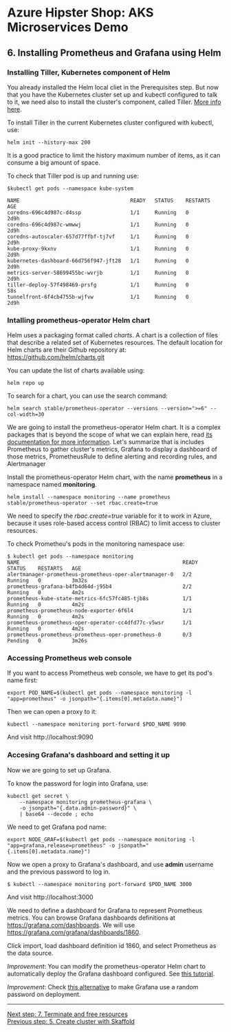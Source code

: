 # Azure Hipster Shop: AKS Microservices Demo

## 6. Installing Prometheus and Grafana using Helm

### Installing Tiller, Kubernetes component of Helm

You already installed the Helm local cliet in the Prerequisites step. But now that you have the Kubernetes cluster set up and kubectl configured to talk to it, we need also to install the cluster's component, called Tiller. [More info here](https://helm.sh/docs/using_helm/#installing-tiller).

To install Tiller in the current Kubernetes cluster configured with kubectl, use:

```
helm init --history-max 200
```

It is a good practice to limit the history maximum number of items, as it can consume a big amount of space.


To check that Tiller pod is up and running use:

```
$kubectl get pods --namespace kube-system

NAME                                    READY   STATUS    RESTARTS   AGE
coredns-696c4d987c-d4ssp                1/1     Running   0          2d9h
coredns-696c4d987c-wmwwj                1/1     Running   0          2d9h
coredns-autoscaler-657d77ffbf-tj7vf     1/1     Running   0          2d9h
kube-proxy-9kxnv                        1/1     Running   0          2d9h
kubernetes-dashboard-66d756f947-jft28   1/1     Running   0          2d9h
metrics-server-58699455bc-wvrjb         1/1     Running   0          2d9h
tiller-deploy-57f498469-prsfg           1/1     Running   0          58s
tunnelfront-6f4cb4755b-wjfvw            1/1     Running   0          2d9h
```

### Intalling prometheus-operator Helm chart

Helm uses a packaging format called *charts*. A chart is a collection of files that describe a related set of Kubernetes resources. The default location for Helm charts are their Github repository at:
https://github.com/helm/charts.git

You can update the list of charts available using:
```
helm repo up
```

To search for a chart, you can use the search command:
```
helm search stable/prometheus-operator --versions --version=">=6" --col-width=30
```
We are going to install the prometheus-operator Helm chart. It is a complex packages that is beyond the scope of what we can explain here, read [its documentation for more information](https://github.com/coreos/prometheus-operator). Let's summarize that is includes Prometheus to gather cluster's metrics, Grafana to display a dashboard of those metrics, PrometheusRule to define alerting and recording rules, and Alertmanager 

Install the prometheus-operator Helm chart, with the name __prometheus__ in a namespace named __monitoring__. 

```
helm install --namespace monitoring --name prometheus stable/prometheus-operator --set rbac.create=true
```

We need to specify the _rbac.create=true_ variable for it to work in Azure, because it uses role-based access control (RBAC) to limit access to cluster resources.

To check Prometheu's pods in the monitoring namespace use:

```
$ kubectl get pods --namespace monitoring
NAME                                                     READY   STATUS    RESTARTS   AGE
alertmanager-prometheus-prometheus-oper-alertmanager-0   2/2     Running   0          3m32s
prometheus-grafana-b4fb4d64d-j95b4                       2/2     Running   0          4m2s
prometheus-kube-state-metrics-6fc57fc485-tjb8s           1/1     Running   0          4m2s
prometheus-prometheus-node-exporter-6f6l4                1/1     Running   0          4m2s
prometheus-prometheus-oper-operator-cc4dfd77c-v5wsr      1/1     Running   0          4m2s
prometheus-prometheus-prometheus-oper-prometheus-0       0/3     Pending   0          3m26s
```

### Accessing Prometheus web console

If you want to access Prometheus web console, we have to get its pod's name first:

```
export POD_NAME=$(kubectl get pods --namespace monitoring -l "app=prometheus" -o jsonpath="{.items[0].metadata.name}")
```

Then we can open a proxy to it:
```
kubectl --namespace monitoring port-forward $POD_NAME 9090
```

And visit http://localhost:9090

### Accesing Grafana's dashboard and setting it up

Now we are going to set up Grafana.

To know the password for login into Grafana, use:
```
kubectl get secret \
    --namespace monitoring prometheus-grafana \
    -o jsonpath="{.data.admin-password}" \
    | base64 --decode ; echo
```

We need to get Grafana pod name: 

```
export NODE_GRAF=$(kubectl get pods --namespace monitoring -l "app=grafana,release=prometheus" -o jsonpath="{.items[0].metadata.name}")
```

Now we open a proxy to Grafana's  dashboard, and use __admin__ username and the previous password to log in.
```
$ kubectl --namespace monitoring port-forward $POD_NAME 3000
```

And visit http://localhost:3000

We need to define a dashboard for Grafana to represent Prometheus metrics. You can browse Grafana dashboards definitions at https://grafana.com/dashboards. We will use https://grafana.com/grafana/dashboards/1860.

Click import, load dashboard definition id 1860, and select Prometheus as the data source.



_Improvement_: You can modify the prometheus-operator Helm chart to automatically deploy the Grafana dashboard configured. See [this tutorial](https://medium.com/@chris_linguine/how-to-monitor-your-kubernetes-cluster-with-prometheus-and-grafana-2d5704187fc8).

_Improvement_: Check [this alternative](http://www.allaboutwindowssl.com/2019/03/setup-prometheus-grafana-monitoring-on-azure-kubernetes-cluster-aks/
) to make Grafana use a random password on deployment.

---
[Next step: 7. Terminate and free resources](../docs/98_free_resources.md)  
[Previous step: 5. Create cluster with Skaffold](../docs/05_cluster_skaffold.md)

